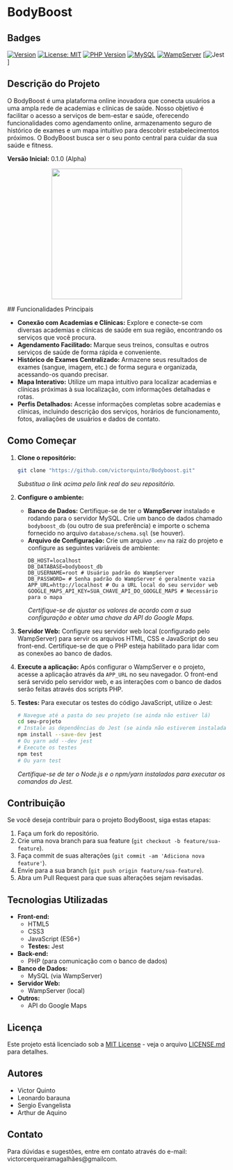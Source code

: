 # BodyBoost

## Badges

[![Version](https://img.shields.io/badge/Version-0.1.0--alpha-blue)](https://github.com/seu-usuario/bodyboost/releases/tag/v0.1.0)
[![License: MIT](https://img.shields.io/badge/License-MIT-yellow.svg)](LICENSE.md)
[![PHP Version](https://img.shields.io/badge/PHP->=7.4-blue.svg)](https://www.php.net/)
[![MySQL](https://img.shields.io/badge/MySQL-5.7+-blue.svg)](https://www.mysql.com/)
[![WampServer](https://img.shields.io/badge/Server-WampServer-orange)](https://www.wampserver.com/en/)
[![Jest](https://img.shields.io/badge/Tests-Jest-brightgreen)]

## Descrição do Projeto

O BodyBoost é uma plataforma online inovadora que conecta usuários a uma ampla rede de academias e clínicas de saúde. Nosso objetivo é facilitar o acesso a serviços de bem-estar e saúde, oferecendo funcionalidades como agendamento online, armazenamento seguro de histórico de exames e um mapa intuitivo para descobrir estabelecimentos próximos. O BodyBoost busca ser o seu ponto central para cuidar da sua saúde e fitness.

**Versão Inicial:** 0.1.0 (Alpha)
<p align="center">
    <img src="https://encrypted-tbn0.gstatic.com/images?q=tbn:ANd9GcT12zMIeEC4YRMNDN8BCN7L5AveOBnxHKB5ww&s" width="300">
    </p>
## Funcionalidades Principais

* **Conexão com Academias e Clínicas:** Explore e conecte-se com diversas academias e clínicas de saúde em sua região, encontrando os serviços que você procura.
* **Agendamento Facilitado:** Marque seus treinos, consultas e outros serviços de saúde de forma rápida e conveniente.
* **Histórico de Exames Centralizado:** Armazene seus resultados de exames (sangue, imagem, etc.) de forma segura e organizada, acessando-os quando precisar.
* **Mapa Interativo:** Utilize um mapa intuitivo para localizar academias e clínicas próximas à sua localização, com informações detalhadas e rotas.
* **Perfis Detalhados:** Acesse informações completas sobre academias e clínicas, incluindo descrição dos serviços, horários de funcionamento, fotos, avaliações de usuários e dados de contato.

## Como Começar

1.  **Clone o repositório:**
    ```bash
    git clone "https://github.com/victorquinto/Bodyboost.git"
    ```
    *Substitua o link acima pelo link real do seu repositório.*

2.  **Configure o ambiente:**
    * **Banco de Dados:** Certifique-se de ter o **WampServer** instalado e rodando para o servidor MySQL. Crie um banco de dados chamado `bodyboost_db` (ou outro de sua preferência) e importe o schema fornecido no arquivo `database/schema.sql` (se houver).
    * **Arquivo de Configuração:** Crie um arquivo `.env` na raiz do projeto e configure as seguintes variáveis de ambiente:
        ```
        DB_HOST=localhost
        DB_DATABASE=bodyboost_db
        DB_USERNAME=root # Usuário padrão do WampServer
        DB_PASSWORD= # Senha padrão do WampServer é geralmente vazia
        APP_URL=http://localhost # Ou a URL local do seu servidor web
        GOOGLE_MAPS_API_KEY=SUA_CHAVE_API_DO_GOOGLE_MAPS # Necessário para o mapa
        ```
        *Certifique-se de ajustar os valores de acordo com a sua configuração e obter uma chave da API do Google Maps.*

3.  **Servidor Web:** Configure seu servidor web local (configurado pelo WampServer) para servir os arquivos HTML, CSS e JavaScript do seu front-end. Certifique-se de que o PHP esteja habilitado para lidar com as conexões ao banco de dados.

4.  **Execute a aplicação:** Após configurar o WampServer e o projeto, acesse a aplicação através da `APP_URL` no seu navegador. O front-end será servido pelo servidor web, e as interações com o banco de dados serão feitas através dos scripts PHP.

5.  **Testes:** Para executar os testes do código JavaScript, utilize o Jest:
    ```bash
    # Navegue até a pasta do seu projeto (se ainda não estiver lá)
    cd seu-projeto
    # Instale as dependências do Jest (se ainda não estiverem instaladas)
    npm install --save-dev jest
    # Ou yarn add --dev jest
    # Execute os testes
    npm test
    # Ou yarn test
    ```
    *Certifique-se de ter o Node.js e o npm/yarn instalados para executar os comandos do Jest.*

## Contribuição

Se você deseja contribuir para o projeto BodyBoost, siga estas etapas:

1.  Faça um fork do repositório.
2.  Crie uma nova branch para sua feature (`git checkout -b feature/sua-feature`).
3.  Faça commit de suas alterações (`git commit -am 'Adiciona nova feature'`).
4.  Envie para a sua branch (`git push origin feature/sua-feature`).
5.  Abra um Pull Request para que suas alterações sejam revisadas.

## Tecnologias Utilizadas

* **Front-end:**
    * HTML5
    * CSS3
    * JavaScript (ES6+)
    * **Testes:** Jest
* **Back-end:**
    * PHP (para comunicação com o banco de dados)
* **Banco de Dados:**
    * MySQL (via WampServer)
* **Servidor Web:**
    * WampServer (local)
* **Outros:**
    * API do Google Maps

## Licença

Este projeto está licenciado sob a [MIT License](LICENSE.md) - veja o arquivo [LICENSE.md](LICENSE.md) para detalhes.

## Autores

* Victor Quinto
* Leonardo barauna
* Sergio Evangelista
* Arthur de Aquino

## Contato

Para dúvidas e sugestões, entre em contato através do e-mail: victorcerqueiramagalhães@gmailcom.
